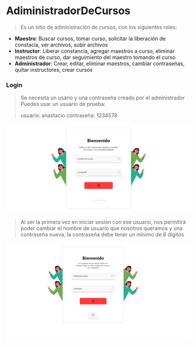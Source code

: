 # AdiministradorDeCursos
> Es un sitio de administración de cursos, con los siguientes roles:
* **Maestro**: Buscar cursos, tomar curso, solicitar la liberación de constacia, ver archivos, subir archivos
* **Instructor**: Liberar constancia, agregar maestros a curso, eliminar maestros de curso, dar seguimiento del maestro tomando el curso
* **Administrador**: Crear, editar, eliminar maestros, cambiar contraseñas, quitar instructores, crear cursos
### Login
> Se necesita un usario y una contraseña creado por el administrador
> Puedes usar un usuario de prueba:
> 
> usuario: anastacio contraseña: 1234578

<img src="https://github.com/GersonVis/AdiministradorDeCursos/blob/master/recursos/inicio.PNG?raw=true"></img>

> Al ser la primera vez en iniciar sesión con ese usuario, nos permitirá poder cambiar el nombre de usuario que nosotros queramos y una contraseña nueva, la contraseña debe tener un mínimo de 8 dígitos

<img src="https://github.com/GersonVis/AdiministradorDeCursos/blob/master/recursos/Captura.PNG?raw=true"></img>


